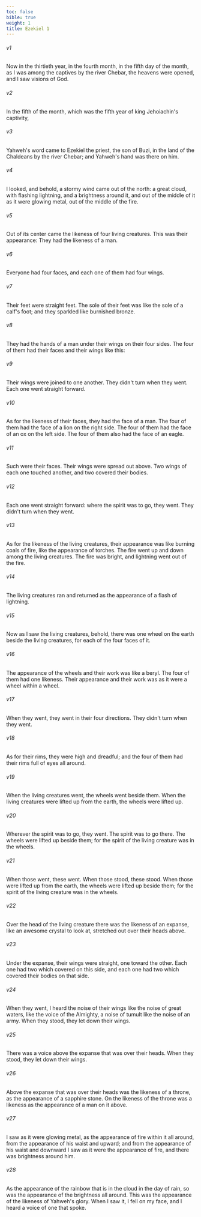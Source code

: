 ```yaml
---
toc: false
bible: true
weight: 1
title: Ezekiel 1
---
```




###### v1 
Now in the thirtieth year, in the fourth month, in the fifth day of the month, as I was among the captives by the river Chebar, the heavens were opened, and I saw visions of God. 

###### v2 
In the fifth of the month, which was the fifth year of king Jehoiachin's captivity, 

###### v3 
Yahweh's word came to Ezekiel the priest, the son of Buzi, in the land of the Chaldeans by the river Chebar; and Yahweh's hand was there on him. 

###### v4 
I looked, and behold, a stormy wind came out of the north: a great cloud, with flashing lightning, and a brightness around it, and out of the middle of it as it were glowing metal, out of the middle of the fire. 

###### v5 
Out of its center came the likeness of four living creatures. This was their appearance: They had the likeness of a man. 

###### v6 
Everyone had four faces, and each one of them had four wings. 

###### v7 
Their feet were straight feet. The sole of their feet was like the sole of a calf's foot; and they sparkled like burnished bronze. 

###### v8 
They had the hands of a man under their wings on their four sides. The four of them had their faces and their wings like this: 

###### v9 
Their wings were joined to one another. They didn't turn when they went. Each one went straight forward. 

###### v10 
As for the likeness of their faces, they had the face of a man. The four of them had the face of a lion on the right side. The four of them had the face of an ox on the left side. The four of them also had the face of an eagle. 

###### v11 
Such were their faces. Their wings were spread out above. Two wings of each one touched another, and two covered their bodies. 

###### v12 
Each one went straight forward: where the spirit was to go, they went. They didn't turn when they went. 

###### v13 
As for the likeness of the living creatures, their appearance was like burning coals of fire, like the appearance of torches. The fire went up and down among the living creatures. The fire was bright, and lightning went out of the fire. 

###### v14 
The living creatures ran and returned as the appearance of a flash of lightning. 

###### v15 
Now as I saw the living creatures, behold, there was one wheel on the earth beside the living creatures, for each of the four faces of it. 

###### v16 
The appearance of the wheels and their work was like a beryl. The four of them had one likeness. Their appearance and their work was as it were a wheel within a wheel. 

###### v17 
When they went, they went in their four directions. They didn't turn when they went. 

###### v18 
As for their rims, they were high and dreadful; and the four of them had their rims full of eyes all around. 

###### v19 
When the living creatures went, the wheels went beside them. When the living creatures were lifted up from the earth, the wheels were lifted up. 

###### v20 
Wherever the spirit was to go, they went. The spirit was to go there. The wheels were lifted up beside them; for the spirit of the living creature was in the wheels. 

###### v21 
When those went, these went. When those stood, these stood. When those were lifted up from the earth, the wheels were lifted up beside them; for the spirit of the living creature was in the wheels. 

###### v22 
Over the head of the living creature there was the likeness of an expanse, like an awesome crystal to look at, stretched out over their heads above. 

###### v23 
Under the expanse, their wings were straight, one toward the other. Each one had two which covered on this side, and each one had two which covered their bodies on that side. 

###### v24 
When they went, I heard the noise of their wings like the noise of great waters, like the voice of the Almighty, a noise of tumult like the noise of an army. When they stood, they let down their wings. 

###### v25 
There was a voice above the expanse that was over their heads. When they stood, they let down their wings. 

###### v26 
Above the expanse that was over their heads was the likeness of a throne, as the appearance of a sapphire stone. On the likeness of the throne was a likeness as the appearance of a man on it above. 

###### v27 
I saw as it were glowing metal, as the appearance of fire within it all around, from the appearance of his waist and upward; and from the appearance of his waist and downward I saw as it were the appearance of fire, and there was brightness around him. 

###### v28 
As the appearance of the rainbow that is in the cloud in the day of rain, so was the appearance of the brightness all around. This was the appearance of the likeness of Yahweh's glory. When I saw it, I fell on my face, and I heard a voice of one that spoke.
